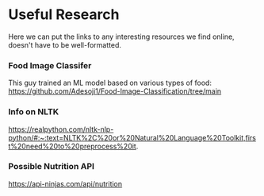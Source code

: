 # Useful Research
Here we can put the links to any interesting resources we find online, doesn't have to be well-formatted.

### Food Image Classifer

This guy trained an ML model based on various types of food:
https://github.com/Adesoji1/Food-Image-Classification/tree/main

### Info on NLTK
https://realpython.com/nltk-nlp-python/#:~:text=NLTK%2C%20or%20Natural%20Language%20Toolkit,first%20need%20to%20preprocess%20it.

### Possible Nutrition API 
https://api-ninjas.com/api/nutrition 